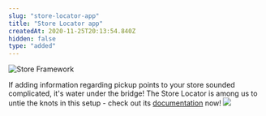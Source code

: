 ```yaml
---
slug: "store-locator-app"
title: "Store Locator app"
createdAt: 2020-11-25T20:13:54.840Z
hidden: false
type: "added"
---
```


![Store Framework](https://cdn.jsdelivr.net/gh/vtexdocs/dev-portal-content@main/images/store-locator-app-0.png)

If adding information regarding pickup points to your store sounded complicated, it's water under the bridge! The Store Locator is among us to untie the knots in this setup - check out its [documentation](https://vtex.io/docs/components/all/vtex.store-locator/) now!
![](https://cdn.jsdelivr.net/gh/vtexdocs/dev-portal-content@main/images/store-locator-app-1.png)
